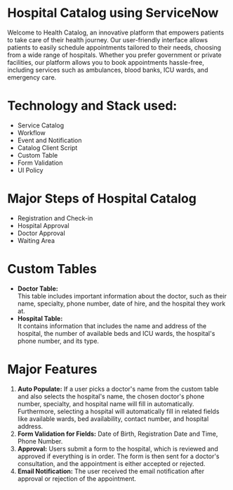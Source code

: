 # Hospital Catalog using ServiceNow
Welcome to Health Catalog, an innovative platform that empowers patients to take care of their health journey. Our user-friendly interface allows patients to easily schedule appointments tailored to their needs, choosing from a wide range of hospitals. Whether you prefer government or private facilities, our platform allows you to book appointments hassle-free, including services such as ambulances, blood banks, ICU wards, and emergency care.

# Technology and Stack used:
<ul>
  <li>Service Catalog</li>
  <li>Workflow</li>
  <li>Event and Notification</li>
  <li>Catalog Client Script</li>
  <li>Custom Table</li>
  <li>Form Validation</li>
  <li>UI Policy</li>
</ul>

# Major Steps of Hospital Catalog
<ul>
  <li>Registration and Check-in</li>
  <li>Hospital Approval</li>
  <li>Doctor Approval</li>
  <li>Waiting Area</li>
</ul>

# Custom Tables
<ul>
  <li><b>Doctor Table:</b></li> This table includes important information about the doctor, such as their name, specialty, phone number, date of hire, and the hospital they work at.
    <li><b>Hospital Table:</b></li> It contains information that includes the name and address of the hospital, the number of available beds and ICU wards, the hospital's phone number, and its type. 
</ul>

# Major Features
<ol>
  <li>
    <b>Auto Populate:</b> If a user picks a doctor's name from the custom table and also selects the hospital's name, the chosen doctor's phone number, specialty, and hospital name will fill in automatically. Furthermore, selecting a hospital will automatically fill in related fields like available wards, bed availability, contact number, and hospital address.
  </li>
  <li>
    <b>Form Validation for Fields:</b> Date of Birth, Registration Date and Time, Phone Number. 
  </li>
  <li>
  <b>Approval:</b> Users submit a form to the hospital, which is reviewed and approved if everything is in order. The form is then sent for a doctor's consultation, and the appointment is either accepted or rejected.
  </li>
  <li><b>Email Notification:</b> The user received the email notification after approval or rejection of the appointment.
  </li>
</ol>
  
